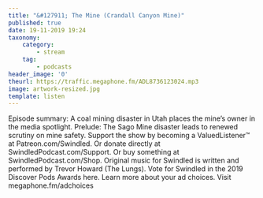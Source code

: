 ```yaml
---
title: "&#127911; The Mine (Crandall Canyon Mine)"
published: true
date: 19-11-2019 19:24
taxonomy:
    category:
        - stream
    tag:
        - podcasts
header_image: '0'
theurl: https://traffic.megaphone.fm/ADL8736123024.mp3
image: artwork-resized.jpg
template: listen
--- 
```

Episode summary: A coal mining disaster in Utah places the mine’s owner in the media spotlight. Prelude: The Sago Mine disaster leads to renewed scrutiny on mine safety. Support the show by becoming a ValuedListener™ at Patreon.com/Swindled. Or donate directly at SwindledPodcast.com/Support. Or buy something at SwindledPodcast.com/Shop. Original music for Swindled is written and performed by Trevor Howard (The Lungs). Vote for Swindled in the 2019 Discover Pods Awards here. Learn more about your ad choices. Visit megaphone.fm/adchoices
